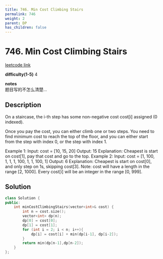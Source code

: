 ```yaml
---
title: 746. Min Cost Climbing Stairs
permalink: 746
weight: 2
parent: DP
has_children: false
---
```

# 746. Min Cost Climbing Stairs
[leetcode link](https://leetcode.com/problems/min-cost-climbing-stairs/)

**difficulty(1-5)** 
4

**notes**   
题目写的不怎么清楚...

## Description
On a staircase, the i-th step has some non-negative cost cost[i] assigned (0 indexed).

Once you pay the cost, you can either climb one or two steps. You need to find minimum cost to reach the top of the floor, and you can either start from the step with index 0, or the step with index 1.

Example 1:
Input: cost = [10, 15, 20]
Output: 15
Explanation: Cheapest is start on cost[1], pay that cost and go to the top.
Example 2:
Input: cost = [1, 100, 1, 1, 1, 100, 1, 1, 100, 1]
Output: 6
Explanation: Cheapest is start on cost[0], and only step on 1s, skipping cost[3].
Note:
cost will have a length in the range [2, 1000].
Every cost[i] will be an integer in the range [0, 999].

## Solution
```c++
class Solution {
public:
    int minCostClimbingStairs(vector<int>& cost) {
        int n = cost.size();
        vector<int> dp(n);
        dp[0] = cost[0];
        dp[1] = cost[1];
        for (int i = 2; i < n; i++){
            dp[i] = cost[i] + min(dp[i-1], dp[i-2]);
        }
        return min(dp[n-1],dp[n-2]);
    }
};
```

<!-- 
Default label
{: .label }

Blue label
{: .label .label-blue }

Stable
{: .label .label-green }

New release
{: .label .label-purple }

Coming soon
{: .label .label-yellow }

Deprecated
{: .label .label-red } -->
